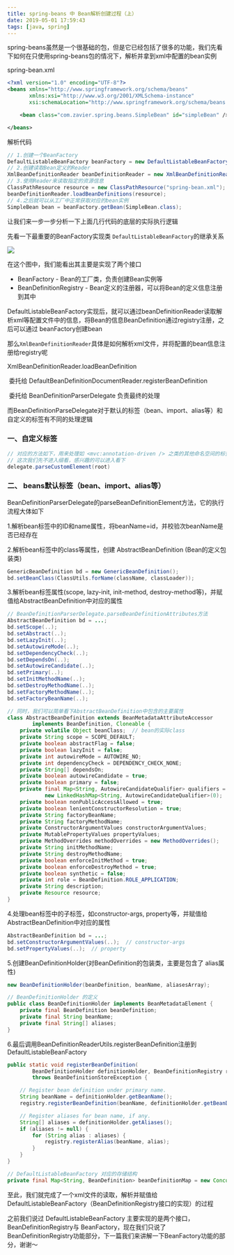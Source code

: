 ```yaml
---
title: spring-beans 中 Bean解析创建过程（上）
date: 2019-05-01 17:59:43
tags: [java, spring]
---
```




spring-beans虽然是一个很基础的包，但是它已经包括了很多的功能，我们先看下如何在只使用spring-beans包的情况下，解析并拿到xml中配置的bean实例

spring-bean.xml

```xml
<?xml version="1.0" encoding="UTF-8"?>
<beans xmlns="http://www.springframework.org/schema/beans"
       xmlns:xsi="http://www.w3.org/2001/XMLSchema-instance"
       xsi:schemaLocation="http://www.springframework.org/schema/beans 			                http://www.springframework.org/schema/beans/spring-beans.xsd">

    <bean class="com.zavier.spring.beans.SimpleBean" id="simpleBean" />

</beans>
```

解析代码

```java
// 1.创建一个BeanFactory
DefaultListableBeanFactory beanFactory = new DefaultListableBeanFactory();
// 2.创建读取Bean定义的Reader
XmlBeanDefinitionReader beanDefinitionReader = new XmlBeanDefinitionReader(beanFactory);
// 3.使用Reader来读取指定的资源信息
ClassPathResource resource = new ClassPathResource("spring-bean.xml");
beanDefinitionReader.loadBeanDefinitions(resource);
// 4.之后就可以从工厂中正常获取对应的bean实例
SimpleBean bean = beanFactory.getBean(SimpleBean.class);
```

<!-- more -->

让我们来一步一步分析一下上面几行代码的底层的实际执行逻辑

先看一下最重要的BeanFactory实现类 `DefaultListableBeanFactory`的继承关系

![](/images/DefaultListableBeanFactory.png)

在这个图中，我们能看出其主要是实现了两个接口

- BeanFactory  - Bean的工厂类，负责创建Bean实例等
- BeanDefinitionRegistry - Bean定义的注册器，可以将Bean的定义信息注册到其中

DefaultListableBeanFactory实现后，就可以通过beanDefinitionReader读取解析xml等配置文件中的信息，将Bean的信息BeanDefinition通过registry注册，之后可以通过 beanFactory创建bean



那么`XmlBeanDefinitionReader`具体是如何解析xml文件，并将配置的bean信息注册给registry呢

XmlBeanDefinitionReader.loadBeanDefinition

​    委托给 DefaultBeanDefinitionDocumentReader.registerBeanDefinition

​        委托给 BeanDefinitionParserDelegate 负责最终的处理



而BeanDefinitionParseDelegate对于默认的标签（bean、import、alias等）和自定义的标签有不同的处理逻辑

### 一、自定义标签

```java
// 对应的方法如下，用来处理如 <mvc:annotation-driven /> 之类的其他命名空间的标签
// 这次我们先不进入细看，感兴趣的可以进入看下
delegate.parseCustomElement(root)
```



### 二、 beans默认标签（bean、import、alias等）

BeanDefinitionParserDelegate的parseBeanDefinitionElement方法，它的执行流程大体如下

1.解析bean标签中的ID和name属性，将beanName=id，并校验次beanName是否已经存在

2.解析bean标签中的class等属性，创建 AbstractBeanDefinition (Bean的定义包装类)

```java
GenericBeanDefinition bd = new GenericBeanDefinition();
bd.setBeanClass(ClassUtils.forName(className, classLoader));
```

3.解析bean标签属性(scope, lazy-init, init-method, destroy-method等)，并赋值给AbstractBeanDefinition中对应的属性

```java
// BeanDefinitionParserDelegate.parseBeanDefinitionAttributes方法
AbstractBeanDefinition bd = ...;
bd.setScope(..);
bd.setAbstract(..);
bd.setLazyInit(..);
bd.setAutowireMode(..);
bd.setDependencyCheck(..);
bd.setDependsOn(..);
bd.setAutowireCandidate(..);
bd.setPrimary(..);
bd.setInitMethodName(..);
bd.setDestroyMethodName(..);
bd.setFactoryMethodName(..);
bd.setFactoryBeanName(..);

// 同时，我们可以简单看下AbstractBeanDefinition中包含的主要属性
class AbstractBeanDefinition extends BeanMetadataAttributeAccessor
		implements BeanDefinition, Cloneable {
    private volatile Object beanClass;  // bean的实际class
    private String scope = SCOPE_DEFAULT;
    private boolean abstractFlag = false;
    private boolean lazyInit = false;
    private int autowireMode = AUTOWIRE_NO;
    private int dependencyCheck = DEPENDENCY_CHECK_NONE;
    private String[] dependsOn;
    private boolean autowireCandidate = true;
    private boolean primary = false;
    private final Map<String, AutowireCandidateQualifier> qualifiers =
    		new LinkedHashMap<String, AutowireCandidateQualifier>(0);
    private boolean nonPublicAccessAllowed = true;
    private boolean lenientConstructorResolution = true;
    private String factoryBeanName;
    private String factoryMethodName;
    private ConstructorArgumentValues constructorArgumentValues;
    private MutablePropertyValues propertyValues;
    private MethodOverrides methodOverrides = new MethodOverrides();
    private String initMethodName;
    private String destroyMethodName;
    private boolean enforceInitMethod = true;
    private boolean enforceDestroyMethod = true;
    private boolean synthetic = false;
    private int role = BeanDefinition.ROLE_APPLICATION;
    private String description;
    private Resource resource;    
}
```

4.处理bean标签中的子标签，如constructor-args, property等，并赋值给AbstractBeanDefinition中对应的属性

```java
AbstractBeanDefinition bd = ...;
bd.setConstructorArgumentValues(..);  // constructor-args
bd.setPropertyValues(..);  // property
```

5.创建BeanDefinitionHolder(对BeanDefinition的包装类，主要是包含了 alias属性)

```java
new BeanDefinitionHolder(beanDefinition, beanName, aliasesArray);

// BeanDefinitionHolder 的定义
public class BeanDefinitionHolder implements BeanMetadataElement {
    private final BeanDefinition beanDefinition;
    private final String beanName;
    private final String[] aliases;
}
```

6.最后调用BeanDefinitionReaderUtils.registerBeanDefinition注册到DefaultListableBeanFactory

```java
public static void registerBeanDefinition(
		BeanDefinitionHolder definitionHolder, BeanDefinitionRegistry registry)
		throws BeanDefinitionStoreException {

	// Register bean definition under primary name.
	String beanName = definitionHolder.getBeanName();
	registry.registerBeanDefinition(beanName, definitionHolder.getBeanDefinition());

	// Register aliases for bean name, if any.
	String[] aliases = definitionHolder.getAliases();
	if (aliases != null) {
		for (String alias : aliases) {
			registry.registerAlias(beanName, alias);
		}
	}
}

// DefaultListableBeanFactory 对应的存储结构
private final Map<String, BeanDefinition> beanDefinitionMap = new ConcurrentHashMap<>(256);
```



至此，我们就完成了一个xml文件的读取，解析并赋值给DefaultListableBeanFactory（BeanDefinitionRegistry接口的实现）的过程

之前我们说过 DefaultListableBeanFactory 主要实现的是两个接口，BeanDefinitionRegistry与 BeanFactory，现在我们只说了BeanDefinitionRegistry功能部分，下一篇我们来讲解一下BeanFactory功能的部分，谢谢～

